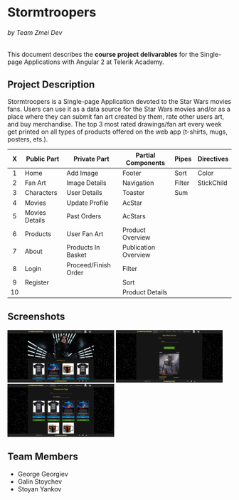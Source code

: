 # Stormtroopers 
###### by Team Zmei Dev

This document describes the **course project delivarables** for the Single-page Applications with Angular 2 at Telerik Academy.

## Project Description

Stormtroopers is a Single-page Application devoted to the Star Wars movies fans. Users can use it as a data source for the Star Wars movies and/or as a place where they can submit fan art created by them, rate other users art, and buy merchandise. The top 3 most rated drawings/fan art every week get printed on all types of products offered on the web app (t-shirts, mugs, posters, ets.).  

| X |   Public Part  |   Private Part   | Partial Components | Pipes | Directives
|:---:|-------------|------------|-----------| ------------ | -----------| 
|  1  | Home  | Add Image  | Footer | Sort | Color
|  2  | Fan Art | Image Details | Navigation | Filter | StickChild
|  3  | Characters | User Details | Toaster | Sum | |
|  4  | Movies | Update Profile | AcStar | | |
|  5  | Movies Details | Past Orders | AcStars | | |
|  6  | Products | User Fan Art | Product Overview | | |
|  7  | About | Products In Basket | Publication Overview | | |
|  8  | Login | Proceed/Finish Order | Filter | | |
|  9  | Register |   | Sort | | |
|  10  |  |   | Product Details | | | |

## Screenshots
<img src="https://github.com/ZmeiDev/stormtroopers/blob/master/files/screenshots/home.jpg?raw=true" width="240"/>
<img src="https://github.com/ZmeiDev/stormtroopers/blob/master/files/screenshots/publications.jpg?raw=true" width="240"/>
<img src="https://github.com/ZmeiDev/stormtroopers/blob/master/files/screenshots/products.jpg?raw=true" width="240"/>

## Team Members
* George Georgiev
* Galin Stoychev
* Stoyan Yankov
